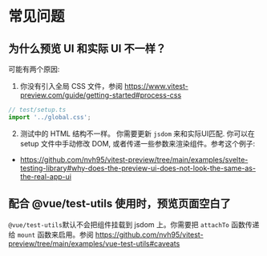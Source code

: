 # 常见问题

## 为什么预览 UI 和实际 UI 不一样？

可能有两个原因:

1. 你没有引入全局 CSS 文件，参阅 <https://www.vitest-preview.com/guide/getting-started#process-css>

```js
// test/setup.ts
import '../global.css';
```

2. 测试中的 HTML 结构不一样。 你需要更新 `jsdom` 来和实际UI匹配. 你可以在 setup 文件中手动修改 DOM, 或者传递一些参数来渲染组件。参考这个例子:

- https://github.com/nvh95/vitest-preview/tree/main/examples/svelte-testing-library#why-does-the-preview-ui-does-not-look-the-same-as-the-real-app-ui

## 配合 @vue/test-utils 使用时，预览页面空白了

`@vue/test-utils`默认不会把组件挂载到 jsdom 上。你需要把 `attachTo` 函数传递给 `mount` 函数来启用。参阅 <https://github.com/nvh95/vitest-preview/tree/main/examples/vue-test-utils#caveats>
